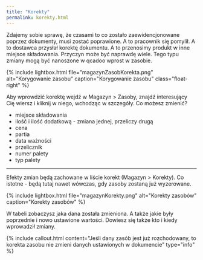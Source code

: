```yaml
---
title: "Korekty"
permalink: korekty.html
---
```


Zdajemy sobie sprawę, że czasami to co zostało zaewidencjonowane poprzez dokumenty, musi zostać poprawione. A to pracownik się pomylił. A to dostawca przysłał korektę dokumentu. A to przenosimy produkt w inne miejsce składowania. Przyczyn może być naprawdę wiele. Tego typu zmiany mogą być nanoszone w qcadoo wprost w zasobie.

{% include lightbox.html file="magazynZasobKorekta.png" alt="Korygowanie zasobu" caption="Korygowanie zasobu" class="float-right" %}

Aby wprowdzić korektę wejdź w Magazyn > Zasoby, znajdź interesujący Cię wiersz i kliknij w niego, wchodząc w szczegóły. Co możesz zmienić?
- miejsce składowania
- ilość i ilość dodatkową - zmiana jednej, przeliczy drugą
- cena
- partia
- data ważności
- przelicznik
- numer palety
- typ palety

---
Efekty zmian będą zachowane w liście korekt (Magazyn > Korekty). Co istotne - będą tutaj nawet wówczas, gdy zasoby zostaną już wyzerowane. 

{% include lightbox.html file="magazynKorekty.png" alt="Korekty zasobów" caption="Korekty zasobów" %}

W tabeli zobaczysz jaka dana została zmieniona. A także jakie były poprzednie i nowo ustawione wartości. Dowiesz się także kto i kiedy wprowadził zmiany.

{% include callout.html content="Jeśli dany zasób jest już rozchodowany, to korekta zasobu nie zmieni danych ustawionych w dokumencie" type="info" %} 